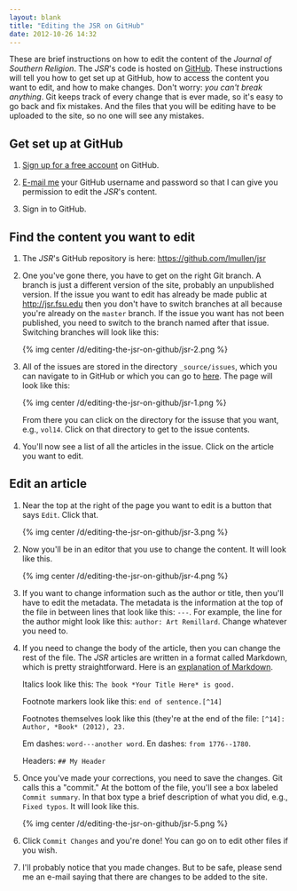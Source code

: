 ```yaml
---
layout: blank
title: "Editing the JSR on GitHub"
date: 2012-10-26 14:32
---
```


These are brief instructions on how to edit the content of the *Journal
of Southern Religion*. The *JSR*'s code is hosted on [GitHub][]. These
instructions will tell you how to get set up at GitHub, how to access
the content you want to edit, and how to make changes. Don't worry: *you
can't break anything*. Git keeps track of every change that is ever
made, so it's easy to go back and fix mistakes. And the files that you
will be editing have to be uploaded to the site, so no one will see any
mistakes.

## Get set up at GitHub

1.  [Sign up for a free account][] on GitHub.

2.  [E-mail me][] your GitHub username and password so that I can give
    you permission to edit the *JSR*'s content.

3.  Sign in to GitHub.

## Find the content you want to edit

1.  The *JSR*'s GitHub repository is here:
    <https://github.com/lmullen/jsr>

2.  One you've gone there, you have to get on the right Git branch. A
    branch is just a different version of the site, probably an
    unpublished version. If the issue you want to edit has already be
    made public at <http://jsr.fsu.edu> then you don't have to switch
    branches at all because you're already on the `master` branch. If
    the issue you want has not been published, you need to switch to the
    branch named after that issue. Switching branches will look like
    this:

    {% img center /d/editing-the-jsr-on-github/jsr-2.png %}

3.  All of the issues are stored in the directory `_source/issues`,
    which you can navigate to in GitHub or which you can go to [here][].
    The page will look like this:

    {% img center /d/editing-the-jsr-on-github/jsr-1.png %}

    From there you can click on the directory for the issuse that you
    want, e.g., `vol14`. Click on that directory to get to the issue
    contents.

4.  You'll now see a list of all the articles in the issue. Click on the
    article you want to edit.

## Edit an article

1.  Near the top at the right of the page you want to edit is a button
    that says `Edit`. Click that.

    {% img center /d/editing-the-jsr-on-github/jsr-3.png %}

2.  Now you'll be in an editor that you use to change the content. It
    will look like this.

    {% img center /d/editing-the-jsr-on-github/jsr-4.png %}

3.  If you want to change information such as the author or title, then
    you'll have to edit the metadata. The metadata is the information at
    the top of the file in between lines that look like this: `---`. For
    example, the line for the author might look like this:
    `author: Art Remillard`. Change whatever you need to.

4.  If you need to change the body of the article, then you can change
    the rest of the file. The *JSR* articles are written in a format
    called Markdown, which is pretty straightforward. Here is an
    [explanation of Markdown][].

    Italics look like this: `The book *Your Title Here* is good.`

    Footnote markers look like this: `end of sentence.[^14]`

    Footnotes themselves look like this (they're at the end of the file:
    `[^14]: Author, *Book* (2012), 23.`

    Em dashes: `word---another word`. En dashes: `from 1776--1780`.

    Headers: `## My Header`

5.  Once you've made your corrections, you need to save the changes. Git
    calls this a "commit." At the bottom of the file, you'll see a box
    labeled `Commit summary`. In that box type a brief description of
    what you did, e.g., `Fixed typos`. It will look like this.

    {% img center /d/editing-the-jsr-on-github/jsr-5.png %}

6.  Click `Commit Changes` and you're done! You can go on to edit other
    files if you wish.

7.  I'll probably notice that you made changes. But to be safe, please
    send me an e-mail saying that there are changes to be added to the
    site.

  [GitHub]: http://https://github.com/
  [Sign up for a free account]: https://github.com/signup/free
  [E-mail me]: mailto:lincoln@lincolnmullen.com
  [here]: https://github.com/lmullen/jsr/tree/master/_source/issues
  [explanation of Markdown]: http://chronicle.com/blogs/profhacker/markdown-the-syntax-you-probably-already-know/35295
